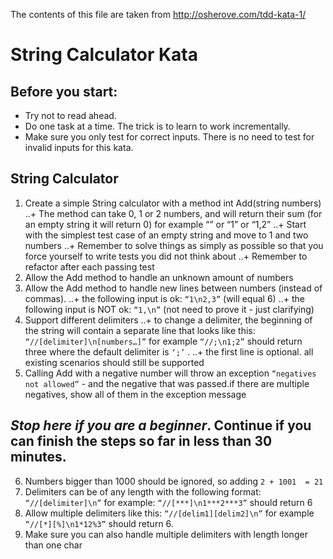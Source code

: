 The contents of this file are taken from http://osherove.com/tdd-kata-1/

# String Calculator Kata #

## Before you start: ## 
+ Try not to read ahead.
+ Do one task at a time. The trick is to learn to work incrementally.
+ Make sure you only test for correct inputs. There is no need to test for invalid inputs for this kata.

## String Calculator ##

1. Create a simple String calculator with a method int Add(string numbers)
..+ The method can take 0, 1 or 2 numbers, and will return their sum (for an empty string it will return 0) for example “” or “1” or “1,2”
..+ Start with the simplest test case of an empty string and move to 1 and two numbers
..+ Remember to solve things as simply as possible so that you force yourself to write tests you did not think about
..+ Remember to refactor after each passing test
2. Allow the Add method to handle an unknown amount of numbers
3. Allow the Add method to handle new lines between numbers (instead of commas).
..+ the following input is ok:  `“1\n2,3”`  (will equal 6)
..+ the following input is NOT ok:  `“1,\n”` (not need to prove it - just clarifying)
4. Support different delimiters
..+ to change a delimiter, the beginning of the string will contain a separate line that looks like this:   `“//[delimiter]\n[numbers…]”` for example `“//;\n1;2”` should return three where the default delimiter is `‘;’` .
..+ the first line is optional. all existing scenarios should still be supported
5. Calling Add with a negative number will throw an exception `“negatives not allowed”` - and the negative that was passed.if there are multiple negatives, show all of them in the exception message

## *Stop here if you are a beginner*. Continue if you can finish the steps so far in less than 30 minutes. ##
6. Numbers bigger than 1000 should be ignored, so adding `2 + 1001  = 21`
7. Delimiters can be of any length with the following format:  `“//[delimiter]\n”` for example: `“//[***]\n1***2***3”` should return 6
8. Allow multiple delimiters like this:  `“//[delim1][delim2]\n”` for example `“//[*][%]\n1*12%3”` should return 6.
9. Make sure you can also handle multiple delimiters with length longer than one char
 